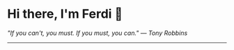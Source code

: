 <h1>Hi there, I'm Ferdi 👋</h1>

<p><em>
  "If you can't, you must. If you must, you can." — Tony Robbins
</em></p>

---
